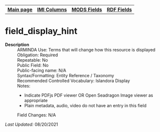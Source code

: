 <!DOCTYPE html>
<html>

<body>
<table style="width:100%">
  <tr>
    <th><a href="index.md">Main page</a></th>
	<th><a href="IMI.md">IMI Columns</a></th>
    <th><a href="MODS.md">MODS Fields</a></th>
    <th><a href="RDF.md">RDF Fields</a></th>
  </tr>
</table>

<h1>field_display_hint</h1>
<dl>
  <dt><b>Description</b></dt>
  <dd>ARMINDA Use: Terms that will change how this resource is displayed</dd>
  <dd>Obligation: Required</dd>
  <dd>Repeatable: No</dd>
  <dd>Public Field: No</dd>
  <dd>Public-facing name: N/A</dd>
  <dd>Syntax/Formatting: Entity Reference / Taxonomy  </dd>
  <dd>Recommended Controlled Vocabulary: Islandora Display</dd>
  <dd>Notes: 
	<ul>
		<li>Indicate PDFjs PDF viewer OR Open Seadragon Image viewer as appropriate</li>
		<li>Plain metadata, audio, video do not have an entry in this field</li>
	</ul>
   </dd>
  <dd>Field Changes: N/A</dd>
</dl>
<p><i>Last Updated: </i>08/20/2021</p>
</body>
</html>